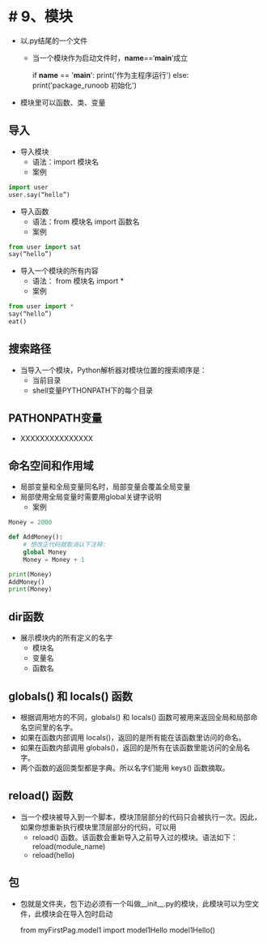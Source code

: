 # # 9、模块

* 以.py结尾的一个文件
	* 当一个模块作为启动文件时，__name__==‘__main__’成立

		if __name__ == '__main__':
    			print('作为主程序运行')
		else:
    			print('package_runoob 初始化')
* 模块里可以函数、类、变量

## 导入
* 导入模块
	* 语法：import 模块名
	* 案例

``` python
import user
user.say(“hello”)
```
* 导入函数
	* 语法：from 模块名 import 函数名
	* 案例

``` python
from user import sat
say(“hello”)
```
* 导入一个模块的所有内容
	* 语法： from 模块名 import *
	* 案例

```python
from user import *
say(“hello”)
eat()
```

## 搜索路径
* 当导入一个模块，Python解析器对模块位置的搜索顺序是：
	* 当前目录
	* shell变量PYTHONPATH下的每个目录

## PATHONPATH变量
* XXXXXXXXXXXXXXX

## 命名空间和作用域
* 局部变量和全局变量同名时，局部变量会覆盖全局变量
* 局部使用全局变量时需要用global关键字说明
	* 案例

```python
Money = 2000

def AddMoney():
    # 想改正代码就取消以下注释:
    global Money
    Money = Money + 1

print(Money)
AddMoney()
print(Money)
```
## dir函数
* 展示模块内的所有定义的名字
	* 模块名
	* 变量名
	* 函数名

## **globals() 和 locals() 函数**
* 根据调用地方的不同，globals() 和 locals() 函数可被用来返回全局和局部命名空间里的名字。
* 如果在函数内部调用 locals()，返回的是所有能在该函数里访问的命名。
* 如果在函数内部调用 globals()，返回的是所有在该函数里能访问的全局名字。
* 两个函数的返回类型都是字典。所以名字们能用 keys() 函数摘取。

## **reload() 函数**
* 当一个模块被导入到一个脚本，模块顶层部分的代码只会被执行一次。因此，如果你想重新执行模块里顶层部分的代码，可以用 
	* reload() 函数。该函数会重新导入之前导入过的模块。语法如下：reload(module_name)
	* reload(hello)

## 包

* 包就是文件夹，包下边必须有一个叫做__init__.py的模块，此模块可以为空文件，此模块会在导入包时启动

	from myFirstPag.model1 import model1Hello
	model1Hello()

